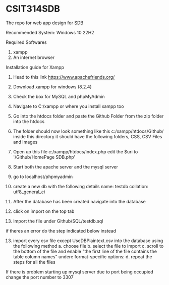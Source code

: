 # CSIT314SDB
The repo for web app design for SDB


Recommended System:
Windows 10 22H2

Required Softwares
1. xampp
2. An internet browser

Installation guide for Xampp
1. Head to this link https://www.apachefriends.org/ 
2. Download xampp for windows (8.2.4)
3. Check the box for MySQL and phpMyAdmin
4. Navigate to C:/xampp or where you install xampp too
5. Go into the htdocs folder and paste the Github Folder from the zip folder into the htdocs
6. The folder should now look something like this c:/xampp/htdocs/Github/ inside this directory it should have the following folders, CSS, CSV Files and Images
7. Open up this file c:/xampp/htdocs/index.php edit the $uri to '/Github/HomePage SDB.php'
8. Start both the apache server and the mysql server   
9. go to localhost/phpmyadmin
10. create a new db with the following details
    name: testdb
    collation: utf8_general_ci   
11. After the database has been created navigate into the database
12. click on import on the top tab

13. Import the file under Github/SQL/testdb.sql

if theres an error do the step indicated below instead

13. import every csv file except UseDBPlaintext.csv into the database using the following method
    a. choose file
    b. select the file to import
    c. scroll to the bottom of the file and enable "the first line of the file contains the table column names" undere format-specific options:
    d. repeat the steps for all the files


If there is problem starting up mysql server due to port being occupied
change the port number to 3307

